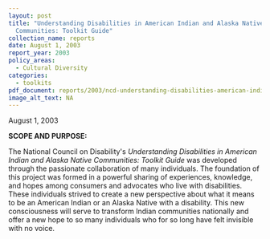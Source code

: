 ```yaml
---
layout: post
title: "Understanding Disabilities in American Indian and Alaska Native
  Communities: Toolkit Guide"
collection_name: reports
date: August 1, 2003
report_year: 2003
policy_areas:
  - Cultural Diversity
categories:
  - toolkits
pdf_document: reports/2003/ncd-understanding-disabilities-american-indian-alaska-native-communities-toolkit-guide-2003.pdf
image_alt_text: NA
---
```

August 1, 2003

**S﻿COPE AND PURPOSE:**

The National Council on Disability's *Understanding Disabilities in American Indian and Alaska Native Communities: Toolkit Guide* was developed through the passionate collaboration of many individuals. The foundation of this project was formed in a powerful sharing of experiences, knowledge, and hopes among consumers and advocates who live with disabilities. These individuals strived to create a new perspective about what it means to be an American Indian or an Alaska Native with a disability. This new consciousness will serve to transform Indian communities nationally and offer a new hope to so many individuals who for so long have felt invisible with no voice.